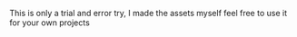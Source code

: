 This is only a trial and error try, I made the assets myself feel free to use it for your own projects
